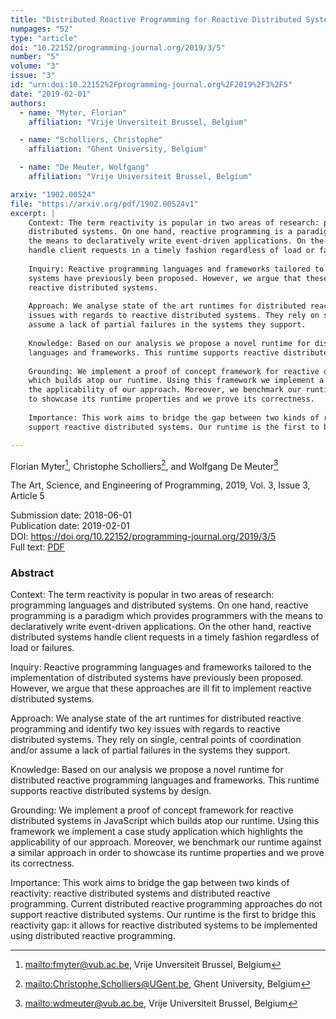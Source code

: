 ```yaml
---
title: "Distributed Reactive Programming for Reactive Distributed Systems"
numpages: "52"
type: "article"
doi: "10.22152/programming-journal.org/2019/3/5"
number: "5"
volume: "3"
issue: "3"
id: "urn:doi:10.22152%2Fprogramming-journal.org%2F2019%2F3%2F5"
date: "2019-02-01"
authors: 
  - name: "Myter, Florian"
    affiliation: "Vrije Unversiteit Brussel, Belgium"

  - name: "Scholliers, Christophe"
    affiliation: "Ghent University, Belgium"

  - name: "De Meuter, Wolfgang"
    affiliation: "Vrije Universiteit Brussel, Belgium"

arxiv: "1902.00524"
file: "https://arxiv.org/pdf/1902.00524v1"
excerpt: |
    Context: The term reactivity is popular in two areas of research: programming languages and
    distributed systems. On one hand, reactive programming is a paradigm which provides programmers with
    the means to declaratively write event-driven applications. On the other hand, reactive distributed systems
    handle client requests in a timely fashion regardless of load or failures.
    
    Inquiry: Reactive programming languages and frameworks tailored to the implementation of distributed
    systems have previously been proposed. However, we argue that these approaches are ill fit to implement
    reactive distributed systems.
    
    Approach: We analyse state of the art runtimes for distributed reactive programming and identify two key
    issues with regards to reactive distributed systems. They rely on single, central points of coordination and/or
    assume a lack of partial failures in the systems they support.
    
    Knowledge: Based on our analysis we propose a novel runtime for distributed reactive programming
    languages and frameworks. This runtime supports reactive distributed systems by design.
    
    Grounding: We implement a proof of concept framework for reactive distributed systems in JavaScript
    which builds atop our runtime. Using this framework we implement a case study application which highlights
    the applicability of our approach. Moreover, we benchmark our runtime against a similar approach in order
    to showcase its runtime properties and we prove its correctness.
    
    Importance: This work aims to bridge the gap between two kinds of reactivity: reactive distributed systems and distributed reactive programming. Current distributed reactive programming approaches do not
    support reactive distributed systems. Our runtime is the first to bridge this reactivity gap: it allows for reactive distributed systems to be implemented using distributed reactive programming.

---
```

Florian Myter[^1], Christophe Scholliers[^2], and Wolfgang De Meuter[^3]

The Art, Science, and Engineering of Programming, 2019, Vol. 3, Issue 3, Article 5

Submission date: 2018-06-01  
Publication date: 2019-02-01  
DOI: <https://doi.org/10.22152/programming-journal.org/2019/3/5>  
Full text: [PDF](https://arxiv.org/pdf/1902.00524v1)  


### Abstract

Context: The term reactivity is popular in two areas of research: programming languages and
distributed systems. On one hand, reactive programming is a paradigm which provides programmers with
the means to declaratively write event-driven applications. On the other hand, reactive distributed systems
handle client requests in a timely fashion regardless of load or failures.

Inquiry: Reactive programming languages and frameworks tailored to the implementation of distributed
systems have previously been proposed. However, we argue that these approaches are ill fit to implement
reactive distributed systems.

Approach: We analyse state of the art runtimes for distributed reactive programming and identify two key
issues with regards to reactive distributed systems. They rely on single, central points of coordination and/or
assume a lack of partial failures in the systems they support.

Knowledge: Based on our analysis we propose a novel runtime for distributed reactive programming
languages and frameworks. This runtime supports reactive distributed systems by design.

Grounding: We implement a proof of concept framework for reactive distributed systems in JavaScript
which builds atop our runtime. Using this framework we implement a case study application which highlights
the applicability of our approach. Moreover, we benchmark our runtime against a similar approach in order
to showcase its runtime properties and we prove its correctness.

Importance: This work aims to bridge the gap between two kinds of reactivity: reactive distributed systems and distributed reactive programming. Current distributed reactive programming approaches do not
support reactive distributed systems. Our runtime is the first to bridge this reactivity gap: it allows for reactive distributed systems to be implemented using distributed reactive programming.


[^1]: <mailto:fmyter@vub.ac.be>, Vrije Unversiteit Brussel, Belgium
[^2]: <mailto:Christophe.Scholliers@UGent.be>, Ghent University, Belgium
[^3]: <mailto:wdmeuter@vub.ac.be>, Vrije Universiteit Brussel, Belgium
